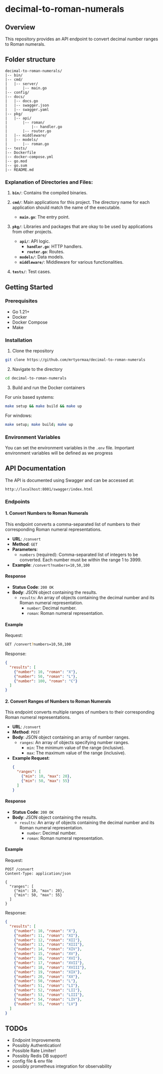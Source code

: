 # decimal-to-roman-numerals

## Overview

This repository provides an API endpoint to convert decimal number ranges to Roman numerals.

## Folder structure

```
decimal-to-roman-numerals/
|-- bin/
|-- cmd/
|   |-- server/
|       |-- main.go
|-- config/
|-- docs/
|   |-- docs.go
|   |-- swagger.json
|   |-- swagger.yaml
|-- pkg/
|   |-- api/
|       |-- roman/
|           |-- handler.go
|       |-- router.go
|   |-- middleware/
|   |-- models/
|       |-- roman.go
|-- tests/
|-- Dockerfile
|-- docker-compose.yml
|-- go.mod
|-- go.sum
|-- README.md
```

### Explanation of Directories and Files:

1. **`bin/`**: Contains the compiled binaries.

2. **`cmd/`**: Main applications for this project. The directory name for each application should match the name of the executable.

    - **`main.go`**: The entry point.

3. **`pkg/`**: Libraries and packages that are okay to be used by applications from other projects. 

    - **`api/`**: API logic.
        - **`handler.go`**: HTTP handlers.
        - **`router.go`**: Routes.
    - **`models/`**: Data models.
    - **`middleware/`**: Middleware for various functionalities.

4. **`tests/`**: Test cases.

## Getting Started

### Prerequisites

- Go 1.21+
- Docker
- Docker Compose
- Make

### Installation

1. Clone the repository

```bash
git clone https://github.com/mrtyormaa/decimal-to-roman-numerals
```

2. Navigate to the directory

```bash
cd decimal-to-roman-numerals
```

3. Build and run the Docker containers

For unix based systems:
```bash
make setup && make build && make up
```

For windows:
```bash
make setup; make build; make up
```

### Environment Variables

You can set the environment variables in the `.env` file. Important environment variables will be defined as we progress

## API Documentation

The API is documented using Swagger and can be accessed at:

```
http://localhost:8001/swagger/index.html
```

### Endpoints

#### 1. Convert Numbers to Roman Numerals

This endpoint converts a comma-separated list of numbers to their corresponding Roman numeral representations.

- **URL**: `/convert`
- **Method**: `GET`
- **Parameters**:
  - `numbers` (required): Comma-separated list of integers to be converted. Each number must be within the range 1 to 3999.
- **Example**: `/convert?numbers=10,50,100`

#### Response

- **Status Code**: `200 OK`
- **Body**: JSON object containing the results.
  - `results`: An array of objects containing the decimal number and its Roman numeral representation.
    - `number`: Decimal number.
    - `roman`: Roman numeral representation.

#### Example

Request:
```bash
GET /convert?numbers=10,50,100
```

Response:

```json
{
  "results": [
    {"number": 10, "roman": "X"},
    {"number": 50, "roman": "L"},
    {"number": 100, "roman": "C"}
  ]
}
```

#### 2. Convert Ranges of Numbers to Roman Numerals

This endpoint converts multiple ranges of numbers to their corresponding Roman numeral representations.

- **URL**: `/convert`
- **Method**: `POST`
- **Body**: JSON object containing an array of number ranges.
  - `ranges`: An array of objects specifying number ranges.
    - `min`: The minimum value of the range (inclusive).
    - `max`: The maximum value of the range (inclusive).
- **Example Request**:
  ```json
  {
    "ranges": [
      {"min": 10, "max": 20},
      {"min": 50, "max": 55}
    ]
  }
  ```

#### Response

- **Status Code**: `200 OK`
- **Body**: JSON object containing the results.
  - `results`: An array of objects containing the decimal number and its Roman numeral representation.
    - `number`: Decimal number.
    - `roman`: Roman numeral representation.

#### Example

Request:
```http
POST /convert
Content-Type: application/json

{
  "ranges": [
    {"min": 10, "max": 20},
    {"min": 50, "max": 55}
  ]
}
```

Response:

```json
{
  "results": [
    {"number": 10, "roman": "X"},
    {"number": 11, "roman": "XI"},
    {"number": 12, "roman": "XII"},
    {"number": 13, "roman": "XIII"},
    {"number": 14, "roman": "XIV"},
    {"number": 15, "roman": "XV"},
    {"number": 16, "roman": "XVI"},
    {"number": 17, "roman": "XVII"},
    {"number": 18, "roman": "XVIII"},
    {"number": 19, "roman": "XIX"},
    {"number": 20, "roman": "XX"},
    {"number": 50, "roman": "L"},
    {"number": 51, "roman": "LI"},
    {"number": 52, "roman": "LII"},
    {"number": 53, "roman": "LIII"},
    {"number": 54, "roman": "LIV"},
    {"number": 55, "roman": "LV"}
  ]
}
```

## TODOs

- Endpoint Improvements
- Possibly Authentication!
- Possible Rate Limiter!
- Possibly Redis DB support!
- config file & env file
- possibly prometheus integration for observability
